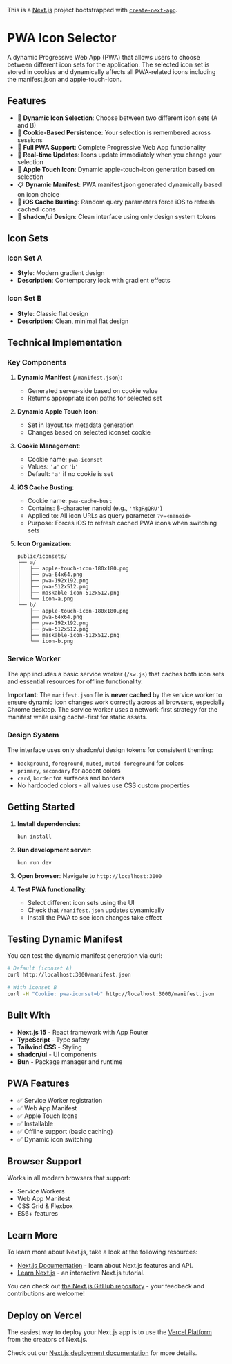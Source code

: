 This is a [Next.js](https://nextjs.org) project bootstrapped with [`create-next-app`](https://nextjs.org/docs/app/api-reference/cli/create-next-app).

# PWA Icon Selector

A dynamic Progressive Web App (PWA) that allows users to choose between different icon sets for the application. The selected icon set is stored in cookies and dynamically affects all PWA-related icons including the manifest.json and apple-touch-icon.

## Features

- 🎨 **Dynamic Icon Selection**: Choose between two different icon sets (A and B)
- 🍪 **Cookie-Based Persistence**: Your selection is remembered across sessions
- 📱 **Full PWA Support**: Complete Progressive Web App functionality
- 🔄 **Real-time Updates**: Icons update immediately when you change your selection
- 🍎 **Apple Touch Icon**: Dynamic apple-touch-icon generation based on selection
- 📋 **Dynamic Manifest**: PWA manifest.json generated dynamically based on icon choice
- 🧹 **iOS Cache Busting**: Random query parameters force iOS to refresh cached icons
- 🎨 **shadcn/ui Design**: Clean interface using only design system tokens

## Icon Sets

### Icon Set A
- **Style**: Modern gradient design
- **Description**: Contemporary look with gradient effects

### Icon Set B  
- **Style**: Classic flat design
- **Description**: Clean, minimal flat design

## Technical Implementation

### Key Components

1. **Dynamic Manifest** (`/manifest.json`): 
   - Generated server-side based on cookie value
   - Returns appropriate icon paths for selected set

2. **Dynamic Apple Touch Icon**:
   - Set in layout.tsx metadata generation
   - Changes based on selected iconset cookie

3. **Cookie Management**:
   - Cookie name: `pwa-iconset`
   - Values: `'a'` or `'b'`
   - Default: `'a'` if no cookie is set
   
4. **iOS Cache Busting**:
   - Cookie name: `pwa-cache-bust`
   - Contains: 8-character nanoid (e.g., `'hkgRgQRU'`)
   - Applied to: All icon URLs as query parameter `?v=<nanoid>`
   - Purpose: Forces iOS to refresh cached PWA icons when switching sets

5. **Icon Organization**:
   ```
   public/iconsets/
   ├── a/
   │   ├── apple-touch-icon-180x180.png
   │   ├── pwa-64x64.png
   │   ├── pwa-192x192.png
   │   ├── pwa-512x512.png
   │   ├── maskable-icon-512x512.png
   │   └── icon-a.png
   └── b/
       ├── apple-touch-icon-180x180.png
       ├── pwa-64x64.png
       ├── pwa-192x192.png
       ├── pwa-512x512.png
       ├── maskable-icon-512x512.png
       └── icon-b.png
   ```

### Service Worker

The app includes a basic service worker (`/sw.js`) that caches both icon sets and essential resources for offline functionality.

**Important**: The `manifest.json` file is **never cached** by the service worker to ensure dynamic icon changes work correctly across all browsers, especially Chrome desktop. The service worker uses a network-first strategy for the manifest while using cache-first for static assets.

### Design System

The interface uses only shadcn/ui design tokens for consistent theming:
- `background`, `foreground`, `muted`, `muted-foreground` for colors
- `primary`, `secondary` for accent colors
- `card`, `border` for surfaces and borders
- No hardcoded colors - all values use CSS custom properties

## Getting Started

1. **Install dependencies**:
   ```bash
   bun install
   ```

2. **Run development server**:
   ```bash
   bun run dev
   ```

3. **Open browser**:
   Navigate to `http://localhost:3000`

4. **Test PWA functionality**:
   - Select different icon sets using the UI
   - Check that `/manifest.json` updates dynamically
   - Install the PWA to see icon changes take effect

## Testing Dynamic Manifest

You can test the dynamic manifest generation via curl:

```bash
# Default (iconset A)
curl http://localhost:3000/manifest.json

# With iconset B
curl -H "Cookie: pwa-iconset=b" http://localhost:3000/manifest.json
```

## Built With

- **Next.js 15** - React framework with App Router
- **TypeScript** - Type safety
- **Tailwind CSS** - Styling
- **shadcn/ui** - UI components
- **Bun** - Package manager and runtime

## PWA Features

- ✅ Service Worker registration
- ✅ Web App Manifest
- ✅ Apple Touch Icons
- ✅ Installable
- ✅ Offline support (basic caching)
- ✅ Dynamic icon switching

## Browser Support

Works in all modern browsers that support:
- Service Workers
- Web App Manifest
- CSS Grid & Flexbox
- ES6+ features

## Learn More

To learn more about Next.js, take a look at the following resources:

- [Next.js Documentation](https://nextjs.org/docs) - learn about Next.js features and API.
- [Learn Next.js](https://nextjs.org/learn) - an interactive Next.js tutorial.

You can check out [the Next.js GitHub repository](https://github.com/vercel/next.js) - your feedback and contributions are welcome!

## Deploy on Vercel

The easiest way to deploy your Next.js app is to use the [Vercel Platform](https://vercel.com/new?utm_medium=default-template&filter=next.js&utm_source=create-next-app&utm_campaign=create-next-app-readme) from the creators of Next.js.

Check out our [Next.js deployment documentation](https://nextjs.org/docs/app/building-your-application/deploying) for more details.

